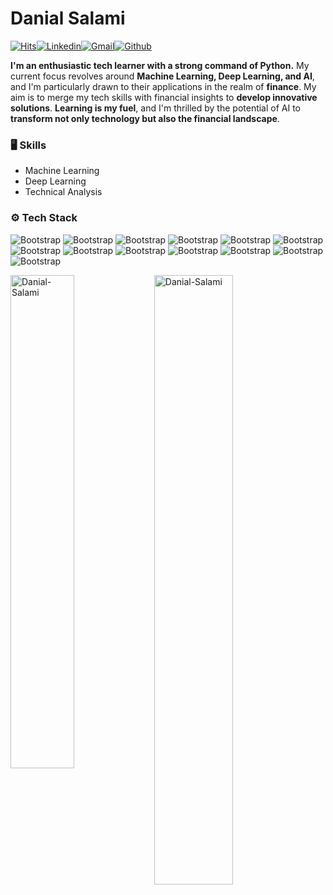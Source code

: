 # Danial Salami

[![Hits](https://hits.seeyoufarm.com/api/count/incr/badge.svg?url=https%3A%2F%2Fgithub.com%2FDanial-Salami%2FDanial-Salami&count_bg=%2379C83D&title_bg=%23555555&icon=&icon_color=%23E7E7E7&title=Profile+Views&edge_flat=false)](https://hits.seeyoufarm.com)[![Linkedin](https://img.shields.io/badge/-LinkedIn-blue?style=flat&logo=Linkedin&logoColor=white)](https://www.linkedin.com/in/www.linkedin.com/in/danial-salami/)[![Gmail](https://img.shields.io/badge/-Gmail-c14438?style=flat&logo=Gmail&logoColor=white)](mailto:danialsari13@gmail.com)[![Github](https://img.shields.io/github/followers/Danial-Salami?label=Follow&style=social)](https://github.com/Danial-Salami)

**I'm an enthusiastic tech learner with a strong command of Python.** My current focus revolves around **Machine Learning, Deep Learning, and AI**, and I'm particularly drawn to their applications in the realm of **finance**. My aim is to merge my tech skills with financial insights to **develop innovative solutions**. **Learning is my fuel**, and I'm thrilled by the potential of AI to **transform not only technology but also the financial landscape**.


### 🖥 Skills

- Machine Learning
- Deep Learning
- Technical Analysis

### ⚙️ Tech Stack

![Bootstrap](https://img.shields.io/badge/-Python-05122A?style=plastic&logo=Python&color=000000) ![Bootstrap](https://img.shields.io/badge/-TensorFlow-05122A?style=plastic&logo=TensorFlow&color=000000) ![Bootstrap](https://img.shields.io/badge/-PyTorch-05122A?style=plastic&logo=PyTorch&color=000000) ![Bootstrap](https://img.shields.io/badge/-Scikit%20Learn-05122A?style=plastic&logo=Scikit-Learn&color=000000) ![Bootstrap](https://img.shields.io/badge/-Pandas-05122A?style=plastic&logo=Pandas&color=000000) ![Bootstrap](https://img.shields.io/badge/-Numpy-05122A?style=plastic&logo=Numpy&color=000000) ![Bootstrap](https://img.shields.io/badge/-Scipy-05122A?style=plastic&logo=Scipy&color=000000) ![Bootstrap](https://img.shields.io/badge/-Matplotlib-05122A?style=plastic&logo=Matplotlib&color=000000) ![Bootstrap](https://img.shields.io/badge/-Seaborn-05122A?style=plastic&logo=Seaborn&color=000000) ![Bootstrap](https://img.shields.io/badge/-Anaconda-05122A?style=plastic&logo=Anaconda&color=000000) ![Bootstrap](https://img.shields.io/badge/-Javascript-05122A?style=plastic&logo=Javascript&color=000000) ![Bootstrap](https://img.shields.io/badge/-HTML-05122A?style=plastic&logo=HTML&color=000000) ![Bootstrap](https://img.shields.io/badge/-CSS-05122A?style=plastic&logo=CSS&color=000000)

<div>
  <img width="45%" align="left" src="https://github-readme-stats.vercel.app/api/top-langs?username=Danial-Salami&show_icons=true&locale=en&layout=compact" alt="Danial-Salami" />
  <img width="50%"  src="https://github-readme-streak-stats.herokuapp.com/?user=Danial-Salami&" alt="Danial-Salami" />
</div>
